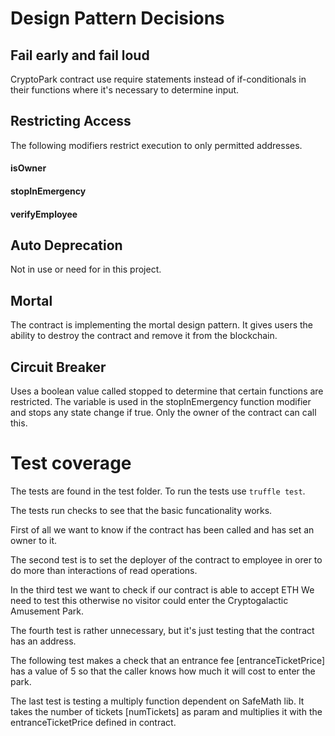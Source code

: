 # Design Pattern Decisions

## Fail early and fail loud
CryptoPark contract use require statements instead of if-conditionals in their functions where it's necessary to determine input.

## Restricting Access
The following modifiers restrict execution to only permitted addresses.

#### isOwner
#### stopInEmergency
#### verifyEmployee

## Auto Deprecation
Not in use or need for in this project.

## Mortal
The contract is implementing the mortal design pattern. It gives users the ability to destroy the contract and remove it from the blockchain.

## Circuit Breaker
Uses a boolean value called stopped to determine that certain functions are restricted. The variable is used in the stopInEmergency function modifier and stops any state change if true. Only the owner of the contract can call this.

# Test coverage
The tests are found in the test folder.
To run the tests use `truffle test`.

The tests run checks to see that the basic funcationality works.

First of all we want to know if the contract has been called and has set an owner to it.

The second test is to set the deployer of the contract to employee in orer to do more than interactions of read operations.

In the third test we want to check if our contract is able to accept ETH
We need to test this otherwise no visitor could enter the Cryptogalactic Amusement Park.

The fourth test is rather unnecessary, but it's just testing that the contract has an address.

The following test makes a check that an entrance fee [entranceTicketPrice] has a value of 5 so that the caller knows how much it will cost to enter the park.

The last test is testing a multiply function dependent on SafeMath lib. It takes the number of tickets [numTickets] as param and multiplies it with the entranceTicketPrice defined in contract.